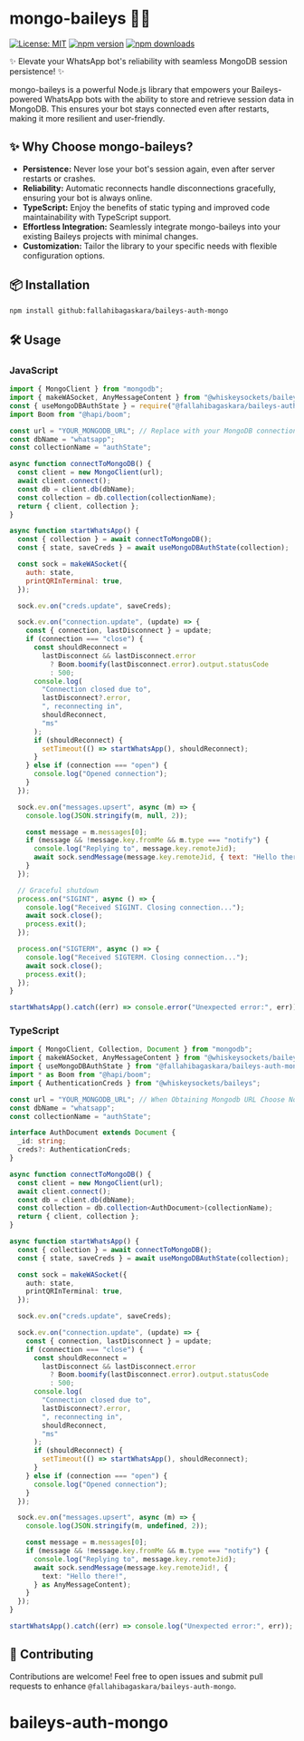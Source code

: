 # mongo-baileys 🚀💾

[![License: MIT](https://img.shields.io/badge/License-MIT-yellow.svg)](https://opensource.org/licenses/MIT)
[![npm version](https://img.shields.io/npm/v/mongo-baileys)](https://www.npmjs.com/package/mongo-baileys)
[![npm downloads](https://img.shields.io/npm/dm/mongo-baileys)](https://www.npmjs.com/package/mongo-baileys)

✨ Elevate your WhatsApp bot's reliability with seamless MongoDB session persistence! ✨

mongo-baileys is a powerful Node.js library that empowers your Baileys-powered WhatsApp bots with the ability to store and retrieve session data in MongoDB. This ensures your bot stays connected even after restarts, making it more resilient and user-friendly.

## ✨ Why Choose mongo-baileys?

- **Persistence:** Never lose your bot's session again, even after server restarts or crashes.
- **Reliability:** Automatic reconnects handle disconnections gracefully, ensuring your bot is always online.
- **TypeScript:** Enjoy the benefits of static typing and improved code maintainability with TypeScript support.
- **Effortless Integration:** Seamlessly integrate mongo-baileys into your existing Baileys projects with minimal changes.
- **Customization:** Tailor the library to your specific needs with flexible configuration options.

## 📦 Installation

```bash
npm install github:fallahibagaskara/baileys-auth-mongo
```

## 🛠️ Usage

### JavaScript

```javascript
import { MongoClient } from "mongodb";
import { makeWASocket, AnyMessageContent } from "@whiskeysockets/baileys";
const { useMongoDBAuthState } = require("@fallahibagaskara/baileys-auth-mongo");
import Boom from "@hapi/boom";

const url = "YOUR_MONGODB_URL"; // Replace with your MongoDB connection string // When Obtaining Mongodb URL Choose NodeJS Driver Version 2 or Later but don't 3 or it higher
const dbName = "whatsapp";
const collectionName = "authState";

async function connectToMongoDB() {
  const client = new MongoClient(url);
  await client.connect();
  const db = client.db(dbName);
  const collection = db.collection(collectionName);
  return { client, collection };
}

async function startWhatsApp() {
  const { collection } = await connectToMongoDB();
  const { state, saveCreds } = await useMongoDBAuthState(collection);

  const sock = makeWASocket({
    auth: state,
    printQRInTerminal: true,
  });

  sock.ev.on("creds.update", saveCreds);

  sock.ev.on("connection.update", (update) => {
    const { connection, lastDisconnect } = update;
    if (connection === "close") {
      const shouldReconnect =
        lastDisconnect && lastDisconnect.error
          ? Boom.boomify(lastDisconnect.error).output.statusCode
          : 500;
      console.log(
        "Connection closed due to",
        lastDisconnect?.error,
        ", reconnecting in",
        shouldReconnect,
        "ms"
      );
      if (shouldReconnect) {
        setTimeout(() => startWhatsApp(), shouldReconnect);
      }
    } else if (connection === "open") {
      console.log("Opened connection");
    }
  });

  sock.ev.on("messages.upsert", async (m) => {
    console.log(JSON.stringify(m, null, 2));

    const message = m.messages[0];
    if (message && !message.key.fromMe && m.type === "notify") {
      console.log("Replying to", message.key.remoteJid);
      await sock.sendMessage(message.key.remoteJid, { text: "Hello there!" });
    }
  });

  // Graceful shutdown
  process.on("SIGINT", async () => {
    console.log("Received SIGINT. Closing connection...");
    await sock.close();
    process.exit();
  });

  process.on("SIGTERM", async () => {
    console.log("Received SIGTERM. Closing connection...");
    await sock.close();
    process.exit();
  });
}

startWhatsApp().catch((err) => console.error("Unexpected error:", err));
```

### TypeScript

```typescript
import { MongoClient, Collection, Document } from "mongodb";
import { makeWASocket, AnyMessageContent } from "@whiskeysockets/baileys";
import { useMongoDBAuthState } from "@fallahibagaskara/baileys-auth-mongo";
import * as Boom from "@hapi/boom";
import { AuthenticationCreds } from "@whiskeysockets/baileys";

const url = "YOUR_MONGODB_URL"; // When Obtaining Mongodb URL Choose NodeJS Driver Version 2 or Later but don't 3 or it higher
const dbName = "whatsapp";
const collectionName = "authState";

interface AuthDocument extends Document {
  _id: string;
  creds?: AuthenticationCreds;
}

async function connectToMongoDB() {
  const client = new MongoClient(url);
  await client.connect();
  const db = client.db(dbName);
  const collection = db.collection<AuthDocument>(collectionName);
  return { client, collection };
}

async function startWhatsApp() {
  const { collection } = await connectToMongoDB();
  const { state, saveCreds } = await useMongoDBAuthState(collection);

  const sock = makeWASocket({
    auth: state,
    printQRInTerminal: true,
  });

  sock.ev.on("creds.update", saveCreds);

  sock.ev.on("connection.update", (update) => {
    const { connection, lastDisconnect } = update;
    if (connection === "close") {
      const shouldReconnect =
        lastDisconnect && lastDisconnect.error
          ? Boom.boomify(lastDisconnect.error).output.statusCode
          : 500;
      console.log(
        "Connection closed due to",
        lastDisconnect?.error,
        ", reconnecting in",
        shouldReconnect,
        "ms"
      );
      if (shouldReconnect) {
        setTimeout(() => startWhatsApp(), shouldReconnect);
      }
    } else if (connection === "open") {
      console.log("Opened connection");
    }
  });

  sock.ev.on("messages.upsert", async (m) => {
    console.log(JSON.stringify(m, undefined, 2));

    const message = m.messages[0];
    if (message && !message.key.fromMe && m.type === "notify") {
      console.log("Replying to", message.key.remoteJid);
      await sock.sendMessage(message.key.remoteJid!, {
        text: "Hello there!",
      } as AnyMessageContent);
    }
  });
}

startWhatsApp().catch((err) => console.log("Unexpected error:", err));
```

## 🤝 Contributing

Contributions are welcome! Feel free to open issues and submit pull requests to enhance `@fallahibagaskara/baileys-auth-mongo`.

# baileys-auth-mongo
